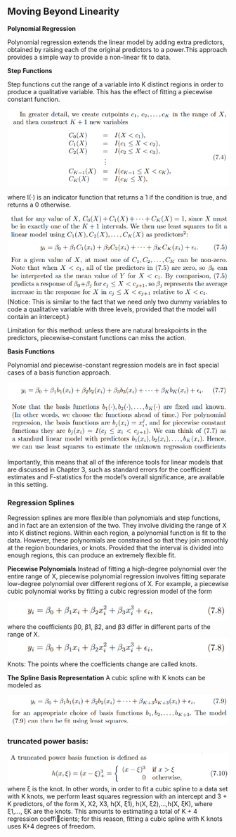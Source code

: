 ## Moving Beyond Linearity

**Polynomial Regression**

Polynomial regression extends the linear model by adding extra predictors, obtained 
by raising each of the original predictors to a power.This approach provides a simple 
way to provide a non-linear fit to data.

**Step Functions**

Step functions cut the range of a variable into K distinct regions in
order to produce a qualitative variable. This has the effect of fitting
a piecewise constant function.

<img src="Images\stepdef.PNG">

where I(·) is an indicator function that returns a 1 if the condition is true, 
and returns a 0 otherwise.

<img src="Images\somedef.PNG">
(Notice: This is similar to the fact that we need only two dummy variables to code a 
qualitative variable with three levels, provided that the model will contain an intercept.)

Limitation for this method: unless there are natural breakpoints in the predictors,
piecewise-constant functions can miss the action.

**Basis Functions**

Polynomial and piecewise-constant regression models are in fact special
cases of a basis function approach.

<img src="Images\basisdef.PNG">

Importantly, this means that all of the inference tools for linear
models that are discussed in Chapter 3, such as standard errors for the
coefficient estimates and F-statistics for the model’s overall significance,
are available in this setting.

### Regression Splines

Regression splines are more flexible than polynomials and step functions, and in fact are an 
extension of the two. They involve dividing the range of X into K distinct regions. Within each 
region, a polynomial function is fit to the data. However, these polynomials are constrained so 
that they join smoothly at the region boundaries, or knots. Provided that the interval is divided 
into enough regions, this can produce an extremely flexible fit.

**Piecewise Polynomials**
Instead of fitting a high-degree polynomial over the entire range of X, piecewise polynomial regression 
involves fitting separate low-degree polynomial over different regions of X. For example, a piecewise 
cubic polynomial works by fitting a cubic regression model of the form

<img src="Images\piecedef.PNG">
where the coefficients β0, β1, β2, and β3 differ in different parts of the range
of X. 

<img src="Images\piecedef.PNG">
Knots: The points where the coefficients change are called knots.

**The Spline Basis Representation**
A cubic spline with K knots can be modeled as

<img src="Images\cubic.PNG">

### truncated power basis:
<img src="Images\truncateddef.PNG">
where ξ is the knot.
In other words, in order to fit a cubic spline to a data set with K knots, we
perform least squares regression with an intercept and 3 + K predictors, of
the form X, X2, X3, h(X, ξ1), h(X, ξ2),...,h(X, ξK), where ξ1,..., ξK are
the knots. This amounts to estimating a total of K + 4 regression coefficients; for this reason, fitting a cubic spline with K knots uses K+4 degrees of freedom.
